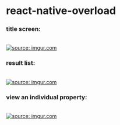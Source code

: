 # react-native-overload

### title screen:
<br>
<a href="http://imgur.com/aZa0Ey5"><img src="http://i.imgur.com/aZa0Ey5m.png" title="source: imgur.com" /></a>
<br>

### result list:
<br>
<a href="http://imgur.com/USp5gSU"><img src="http://i.imgur.com/USp5gSUm.png" title="source: imgur.com" /></a>
<br>

### view an individual property:
<br>
<a href="http://imgur.com/YwXB4Sr"><img src="http://i.imgur.com/YwXB4Srm.png" title="source: imgur.com" /></a>
